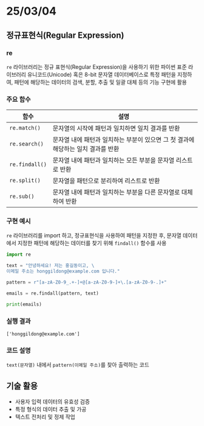 # 25/03/04

## 정규표현식(Regular Expression)

### re

`re` 라이브러리는 정규 표현식(Regular Expression)을 사용하기 위한 파이썬 표준 라이브러리
유니코드(Unicode) 혹은 8-bit 문자열 데이터베이스로 특정 패턴을 지정하여, 패턴에 해당하는 데이터의 검색, 분할, 추출 및 일괄 대체 등의 기능 구현에 활용

### 주요 함수

| 함수           | 설명                                                                             |
| -------------- | -------------------------------------------------------------------------------- |
| `re.match()`   | 문자열의 시작에 패턴과 일치하면 일치 결과를 반환                                 |
| `re.search()`  | 문자열 내에 패턴과 일치하는 부분이 있으면 그 첫 결과에 해당하는 일치 결과를 반환 |
| `re.findall()` | 문자열 내에 패턴과 일치하는 모든 부분을 문자열 리스트로 반환                     |
| `re.split()`   | 문자열을 패턴으로 분리하여 리스트로 반환                                         |
| `re.sub()`     | 문자열 내에 패턴과 일치하는 부분을 다른 문자열로 대체하여 반환                   |

### 구현 예시

`re` 라이브러리를 import 하고, 정규표현식을 사용하여 패턴을 지정한 후, 문자열 데이터에서 지정한 패턴에 해당하는 데이터를 찾기 위해 `findall()` 함수를 사용

```python
import re

text = "안녕하세요! 저는 홍길동이고, \
이메일 주소는 honggildong@example.com 입니다."

pattern = r"[a-zA-Z0-9_.+-]+@[a-zA-Z0-9-]+\.[a-zA-Z0-9-.]+"

emails = re.findall(pattern, text)

print(emails)
```

### 실행 결과

```
['honggildong@example.com']
```

### 코드 설명

`text(문자열)` 내에서 `pattern(이메일 주소)`를 찾아 출력하는 코드

## 기술 활용

- 사용자 입력 데이터의 유효성 검증
- 특정 형식의 데이터 추출 및 가공
- 텍스트 전처리 및 정제 작업
